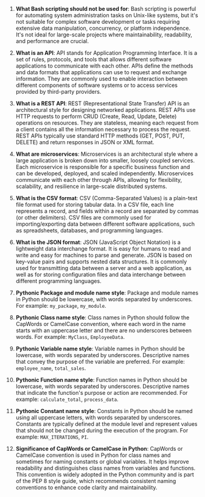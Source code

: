 1. **What Bash scripting should not be used for**:
   Bash scripting is powerful for automating system administration tasks on Unix-like systems, but it's not suitable for complex software development or tasks requiring extensive data manipulation, concurrency, or platform independence. It's not ideal for large-scale projects where maintainability, readability, and performance are crucial.

2. **What is an API**:
   API stands for Application Programming Interface. It is a set of rules, protocols, and tools that allows different software applications to communicate with each other. APIs define the methods and data formats that applications can use to request and exchange information. They are commonly used to enable interaction between different components of software systems or to access services provided by third-party providers.

3. **What is a REST API**:
   REST (Representational State Transfer) API is an architectural style for designing networked applications. REST APIs use HTTP requests to perform CRUD (Create, Read, Update, Delete) operations on resources. They are stateless, meaning each request from a client contains all the information necessary to process the request. REST APIs typically use standard HTTP methods (GET, POST, PUT, DELETE) and return responses in JSON or XML format.

4. **What are microservices**:
   Microservices is an architectural style where a large application is broken down into smaller, loosely coupled services. Each microservice is responsible for a specific business function and can be developed, deployed, and scaled independently. Microservices communicate with each other through APIs, allowing for flexibility, scalability, and resilience in large-scale distributed systems.

5. **What is the CSV format**:
   CSV (Comma-Separated Values) is a plain-text file format used for storing tabular data. In a CSV file, each line represents a record, and fields within a record are separated by commas (or other delimiters). CSV files are commonly used for importing/exporting data between different software applications, such as spreadsheets, databases, and programming languages.

6. **What is the JSON format**:
   JSON (JavaScript Object Notation) is a lightweight data interchange format. It is easy for humans to read and write and easy for machines to parse and generate. JSON is based on key-value pairs and supports nested data structures. It is commonly used for transmitting data between a server and a web application, as well as for storing configuration files and data interchange between different programming languages.

7. **Pythonic Package and module name style**:
   Package and module names in Python should be lowercase, with words separated by underscores. For example: `my_package`, `my_module`.

8. **Pythonic Class name style**:
   Class names in Python should follow the CapWords or CamelCase convention, where each word in the name starts with an uppercase letter and there are no underscores between words. For example: `MyClass`, `EmployeeData`.

9. **Pythonic Variable name style**:
   Variable names in Python should be lowercase, with words separated by underscores. Descriptive names that convey the purpose of the variable are preferred. For example: `employee_name`, `total_sales`.

10. **Pythonic Function name style**:
    Function names in Python should be lowercase, with words separated by underscores. Descriptive names that indicate the function's purpose or action are recommended. For example: `calculate_total`, `process_data`.

11. **Pythonic Constant name style**:
    Constants in Python should be named using all uppercase letters, with words separated by underscores. Constants are typically defined at the module level and represent values that should not be changed during the execution of the program. For example: `MAX_ITERATIONS`, `PI`.

12. **Significance of CapWords or CamelCase in Python**:
    CapWords or CamelCase convention is used in Python for class names and sometimes for naming constants or global variables. It helps improve readability and distinguishes class names from variables and functions. This convention is widely adopted in the Python community and is part of the PEP 8 style guide, which recommends consistent naming conventions to enhance code clarity and maintainability.

